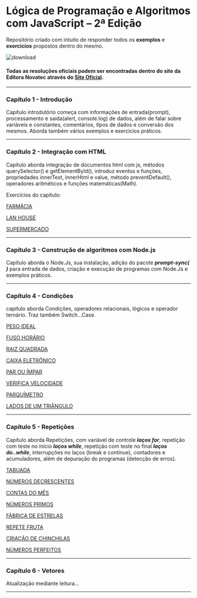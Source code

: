 # Lógica de Programação e Algoritmos com JavaScript – 2ª Edição

Repositório criado com intuito de responder todos os __exemplos__ e __exercícios__ propostos dentro do mesmo.

![download](https://github.com/user-attachments/assets/a1c70f6d-c775-4ad6-bb42-29145ce4e9ee)

#### Todas as resoluções oficiais podem ser encontradas dentro do site da Editora __Novatec__ através do [Site Oficial](https://novatec.com.br/livros/logica-programacao-algoritmos-com-javascript-2ed/).
---

### Capítulo 1 - Introdução
Capítulo introdutório começa com informações de entrada(prompt), processamento e saída(alert, console.log) de dados, além de falar sobre variáveis e constantes, comentários, tipos de dados e conversão dos mesmos.
Aborda também vários exemplos e exercícios práticos.

---

### Capítulo 2 - Integração com HTML

Capítulo aborda integração de documentos html com js, métodos querySelector() e getElementById(), introduz eventos e funções, propriedades innerText, innerHtml e value, método preventDefault(), operadores aritméticos e funções matemáticas(Math).

Exercícios do capítulo: 

[FARMÁCIA](https://github.com/AllexWelter/Livro-LogicaDeProgramacao-e-algoritmos-com-javascript-novatec-2edicao/tree/main/cap02/FARMÁCIA)

[LAN HOUSE](https://github.com/AllexWelter/Livro-LogicaDeProgramacao-e-algoritmos-com-javascript-novatec-2edicao/tree/main/cap02/LAN%20HOUSE)

[SUPERMERCADO](https://github.com/AllexWelter/Livro-LogicaDeProgramacao-e-algoritmos-com-javascript-novatec-2edicao/tree/main/cap02/SUPERMERCADO)

---
### Capítulo 3 - Construção de algoritmos com Node.js

Capítulo aborda o Node.Js, sua instalação, adição do pacote ___prompt-sync( )___ para entrada de dados, criação e execução de programas com Node.Js e exemplos práticos.

---
### Capítulo 4 - Condições

capítulo aborda Condições, operadores relacionais, lógicos e operador ternário. Traz também Switch...Case.

[PESO IDEAL](https://github.com/AllexWelter/Livro-LogicaDeProgramacao-e-algoritmos-com-javascript-novatec-2edicao/tree/main/cap04/PESO%20IDEAL)

[FUSO HORÁRIO](https://github.com/AllexWelter/Livro-LogicaDeProgramacao-e-algoritmos-com-javascript-novatec-2edicao/tree/main/cap04/FUSO%20HORÁRIO)

[RAIZ QUADRADA](https://github.com/AllexWelter/Livro-LogicaDeProgramacao-e-algoritmos-com-javascript-novatec-2edicao/tree/main/cap04/RAIZ%20QUADRADA)

[CAIXA ELETRÔNICO](https://github.com/AllexWelter/Livro-LogicaDeProgramacao-e-algoritmos-com-javascript-novatec-2edicao/tree/main/cap04/CAIXA%20ELETRÔNICO)

[PAR OU ÍMPAR](https://github.com/AllexWelter/Livro-LogicaDeProgramacao-e-algoritmos-com-javascript-novatec-2edicao/tree/main/cap04/PAR%20OU%20ÍMPAR)

[VERIFICA VELOCIDADE](https://github.com/AllexWelter/Livro-LogicaDeProgramacao-e-algoritmos-com-javascript-novatec-2edicao/tree/main/cap04/VERIFICA%20VELOCIDADE)

[PARQUÍMETRO](https://github.com/AllexWelter/Livro-LogicaDeProgramacao-e-algoritmos-com-javascript-novatec-2edicao/tree/main/cap04/PARQUÍMETRO)

[LADOS DE UM TRIÂNGULO](https://github.com/AllexWelter/Livro-LogicaDeProgramacao-e-algoritmos-com-javascript-novatec-2edicao/tree/main/cap04/LADOS%20DE%20UM%20TRIÂNGULO)

---
### Capítulo 5 - Repetições

Capítulo aborda Repetições, com variável de controle ___laços for___, repetição com teste no início ___laços while___, repetição com teste no final ___laços do..while___, interrupções no laços (break e continue), contadores e acumuladores, além de depuração do programas (detecção de erros).

[TABUADA](https://github.com/AllexWelter/Livro-LogicaDeProgramacao-e-algoritmos-com-javascript-novatec-2edicao/tree/main/cap05/TABUADA)

[NÚMEROS DECRESCENTES](https://github.com/AllexWelter/Livro-LogicaDeProgramacao-e-algoritmos-com-javascript-novatec-2edicao/tree/main/cap05/NÚMEROS%20DECRESCENTES)

[CONTAS DO MÊS](https://github.com/AllexWelter/Livro-LogicaDeProgramacao-e-algoritmos-com-javascript-novatec-2edicao/tree/main/cap05/CONTAS%20DO%20MÊS)

[NÚMEROS PRIMOS](https://github.com/AllexWelter/Livro-LogicaDeProgramacao-e-algoritmos-com-javascript-novatec-2edicao/tree/main/cap05/NÚMEROS%20PRIMOS)

[FÁBRICA DE ESTRELAS](https://github.com/AllexWelter/Livro-LogicaDeProgramacao-e-algoritmos-com-javascript-novatec-2edicao/tree/main/cap05/FÁBRICA%20DE%20ESTRELAS)

[REPETE FRUTA](https://github.com/AllexWelter/Livro-LogicaDeProgramacao-e-algoritmos-com-javascript-novatec-2edicao/tree/main/cap05/REPETE%20FRUTA)

[CRIAÇÃO DE CHINCHILAS](https://github.com/AllexWelter/Livro-LogicaDeProgramacao-e-algoritmos-com-javascript-novatec-2edicao/tree/main/cap05/CRIAÇÃO%20DE%20CHINCHILAS)

[NÚMEROS PERFEITOS](https://github.com/AllexWelter/Livro-LogicaDeProgramacao-e-algoritmos-com-javascript-novatec-2edicao/tree/main/cap05/NÚMEROS%20PERFEITOS)

---
### Capítulo 6 - Vetores

Atualização mediante leitura...













---
